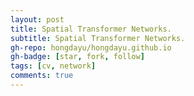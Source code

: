 ```yaml
---
layout: post
title: Spatial Transformer Networks.
subtitle: Spatial Transformer Networks.
gh-repo: hongdayu/hongdayu.github.io
gh-badge: [star, fork, follow]
tags: [cv, network]
comments: true
---
```

